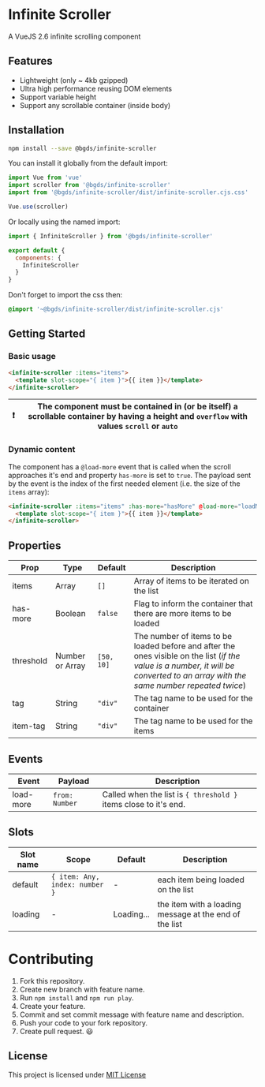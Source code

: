 # Infinite Scroller

A VueJS 2.6 infinite scrolling component

## Features

* Lightweight (only ~ 4kb gzipped)
* Ultra high performance reusing DOM elements
* Support variable height
* Support any scrollable container (inside body)

## Installation

```sh
npm install --save @bgds/infinite-scroller
```

You can install it globally from the default import:
```javascript
import Vue from 'vue'
import scroller from '@bgds/infinite-scroller'
import from '@bgds/infinite-scroller/dist/infinite-scroller.cjs.css'

Vue.use(scroller)
```

Or locally using the named import:
```javascript
import { InfiniteScroller } from '@bgds/infinite-scroller'

export default {
  components: {
    InfiniteScroller
  }
}
```

Don't forget to import the css then:
```css
@import '~@bgds/infinite-scroller/dist/infinite-scroller.cjs'
```

## Getting Started

### Basic usage

```html
<infinite-scroller :items="items">
  <template slot-scope="{ item }">{{ item }}</template>
</infinite-scroller>
```

| ❗️ |  The component must be contained in (or be itself) a scrollable container by having a height and `overflow` with values `scroll` or `auto`|
|----|-------------------------------------------------------------------------------------------------------------------------------------------|

### Dynamic content

The component has a `@load-more` event that is called when the scroll approaches it's end and property `has-more` is set to `true`. The payload sent by the event is the index of the first needed element (i.e. the size of the `items` array):

```html
<infinite-scroller :items="items" :has-more="hasMore" @load-more="loadMore">
  <template slot-scope="{ item }">{{ item }}</template>
</infinite-scroller>
```

## Properties

| Prop      | Type            | Default    | Description                                                         |
| --------  | --------------- | ---------- | ------------------------------------------------------------------- |
| items     | Array           | `[]`       | Array of items to be iterated on the list                           |
| has-more  | Boolean         | `false`    | Flag to inform the container that there are more items to be loaded |
| threshold | Number or Array | `[50, 10]` | The number of items to be loaded before and after the ones visible on the list (*if the value is a number, it will be converted to an array with the same number repeated twice*) |
| tag       | String          | `"div"`    | The tag name to be used for the container                           |
| item-tag  | String          | `"div"`    | The tag name to be used for the items                               |

## Events

| Event     | Payload        | Description                                                      |
| --------- | -------------- | ---------------------------------------------------------------- |
| load-more | `from: Number` | Called when the list is `{ threshold }` items close to it's end. |

## Slots

| Slot name | Scope                          | Default    | Description                                            |
| --------- | ------------------------------ | ---------- | ------------------------------------------------------ |
| default   | `{ item: Any, index: number }` | -          | each item being loaded on the list                     |
| loading   | -                              | Loading... | the item with a loading message at the end of the list |

# Contributing

1. Fork this repository.
2. Create new branch with feature name.
3. Run `npm install` and `npm run play`.
4. Create your feature.
5. Commit and set commit message with feature name and description.
6. Push your code to your fork repository.
7. Create pull request. 😃

## License

This project is licensed under [MIT License](http://en.wikipedia.org/wiki/MIT_License)
